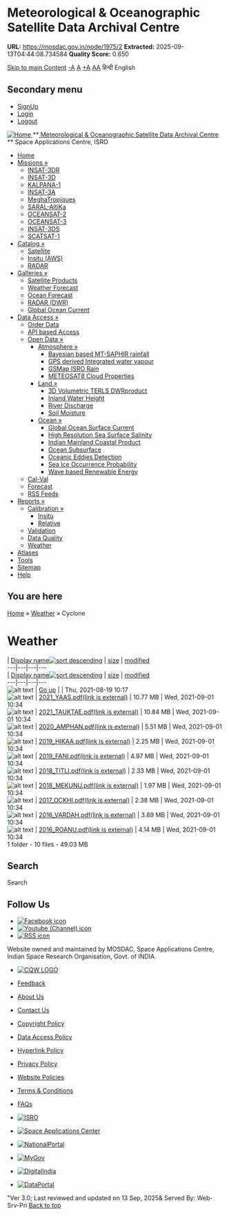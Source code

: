 # Meteorological & Oceanographic Satellite Data Archival Centre

**URL:** https://mosdac.gov.in/node/1975/2
**Extracted:** 2025-09-13T04:44:08.734584
**Quality Score:** 0.650

[Skip to main Content](https://mosdac.gov.in/node/1975/2#main-content "Skip to main Content")
[-A](javascript:;) [A](javascript:;) [+A](javascript:;)
[A](javascript:drupalHighContrast.enableStyles\(\))[A](javascript:drupalHighContrast.disableStyles\(\))
हिन्दी English
## Secondary menu
  * [SignUp](https://mosdac.gov.in/internal/registration)
  * [Login](https://mosdac.gov.in/internal/uops)
  * [Logout](https://mosdac.gov.in/internal/logout)

[ ![Home](https://mosdac.gov.in/sites/default/files/mosdac_small.png) ](https://mosdac.gov.in/ "Home")
**[ Meteorological & Oceanographic Satellite Data Archival Centre](https://mosdac.gov.in/ "Home") **
Space Applications Centre, ISRO 
  * [Home](https://mosdac.gov.in/)
  * [Missions »](https://mosdac.gov.in/node/1975/2)
    * [INSAT-3DR](https://mosdac.gov.in/insat-3dr)
    * [INSAT-3D](https://mosdac.gov.in/insat-3d)
    * [KALPANA-1](https://mosdac.gov.in/kalpana-1)
    * [INSAT-3A](https://mosdac.gov.in/insat-3a)
    * [MeghaTropiques](https://mosdac.gov.in/megha-tropiques)
    * [SARAL-AltiKa](https://mosdac.gov.in/saral-altika)
    * [OCEANSAT-2](https://mosdac.gov.in/oceansat-2)
    * [OCEANSAT-3](https://mosdac.gov.in/oceansat-3)
    * [INSAT-3DS](https://mosdac.gov.in/insat-3ds)
    * [SCATSAT-1](https://mosdac.gov.in/scatsat-1)
  * [Catalog »](https://mosdac.gov.in/node/1975/2)
    * [Satellite](https://mosdac.gov.in/internal/catalog-satellite)
    * [Insitu (AWS)](https://mosdac.gov.in/internal/catalog-insitu)
    * [RADAR](https://mosdac.gov.in/internal/catalog-radar)
  * [Galleries »](https://mosdac.gov.in/node/1975/2)
    * [Satellite Products](https://mosdac.gov.in/internal/gallery)
    * [Weather Forecast](https://mosdac.gov.in/internal/gallery/weather)
    * [Ocean Forecast](https://mosdac.gov.in/internal/gallery/ocean)
    * [RADAR (DWR)](https://mosdac.gov.in/internal/gallery/dwr)
    * [Global Ocean Current](https://mosdac.gov.in/internal/gallery/current)
  * [Data Access »](https://mosdac.gov.in/node/1975/2)
    * [Order Data](https://mosdac.gov.in/internal/uops)
    * [API based Access](https://mosdac.gov.in/downloadapi-manual)
    * [Open Data »](https://mosdac.gov.in/node/1975/2)
      * [Atmosphere »](https://mosdac.gov.in/node/1975/2)
        * [Bayesian based MT-SAPHIR rainfall](https://mosdac.gov.in/bayesian-based-mt-saphir-rainfall)
        * [GPS derived Integrated water vapour](https://mosdac.gov.in/gps-derived-integrated-water-vapour)
        * [GSMap ISRO Rain](https://mosdac.gov.in/gsmap-isro-rain)
        * [METEOSAT8 Cloud Properties](https://mosdac.gov.in/meteosat8-cloud-properties)
      * [Land »](https://mosdac.gov.in/node/1975/2)
        * [3D Volumetric TERLS DWRproduct](https://mosdac.gov.in/3d-volumetric-terls-dwrproduct)
        * [Inland Water Height](https://mosdac.gov.in/inland-water-height)
        * [River Discharge](https://mosdac.gov.in/river-discharge)
        * [Soil Moisture](https://mosdac.gov.in/soil-moisture-0)
      * [Ocean »](https://mosdac.gov.in/node/1975/2)
        * [Global Ocean Surface Current](https://mosdac.gov.in/global-ocean-surface-current)
        * [High Resolution Sea Surface Salinity](https://mosdac.gov.in/high-resolution-sea-surface-salinity)
        * [Indian Mainland Coastal Product](https://mosdac.gov.in/indian-mainland-coastal-product)
        * [Ocean Subsurface](https://mosdac.gov.in/ocean-subsurface)
        * [Oceanic Eddies Detection](https://mosdac.gov.in/oceanic-eddies-detection)
        * [Sea Ice Occurrence Probability](https://mosdac.gov.in/sea-ice-occurrence-probability)
        * [Wave based Renewable Energy](https://mosdac.gov.in/wave-based-renewable-energy)
    * [Cal-Val](https://mosdac.gov.in/internal/calval-data)
    * [Forecast](https://mosdac.gov.in/internal/forecast-menu)
    * [RSS Feeds](https://mosdac.gov.in/rss-feed "ISROCast")
  * [Reports »](https://mosdac.gov.in/node/1975/2)
    * [Calibration »](https://mosdac.gov.in/node/1975/2)
      * [Insitu](https://mosdac.gov.in/insitu)
      * [Relative](https://mosdac.gov.in/calibration-reports)
    * [Validation](https://mosdac.gov.in/validation-reports)
    * [Data Quality](https://mosdac.gov.in/data-quality)
    * [Weather](https://mosdac.gov.in/weather-reports)
  * [Atlases](https://mosdac.gov.in/atlases)
  * [Tools](https://mosdac.gov.in/tools)
  * [Sitemap](https://mosdac.gov.in/sitemap)
  * [Help](https://mosdac.gov.in/help)


## You are here
[Home](https://mosdac.gov.in/) » [Weather](https://mosdac.gov.in/node/1975/1) » Cyclone
# Weather
| [Display name![sort descending](https://mosdac.gov.in/misc/arrow-desc.png)](https://mosdac.gov.in/node/1975/2?sort=desc&order=Display%20name "sort by Display name") | [size](https://mosdac.gov.in/node/1975/2?sort=asc&order=size "sort by size") | [modified](https://mosdac.gov.in/node/1975/2?sort=asc&order=modified "sort by modified")  
---|---|---|---  
| [Display name![sort descending](https://mosdac.gov.in/misc/arrow-desc.png)](https://mosdac.gov.in/node/1975/2?sort=desc&order=Display%20name "sort by Display name") | [size](https://mosdac.gov.in/node/1975/2?sort=asc&order=size "sort by size") | [modified](https://mosdac.gov.in/node/1975/2?sort=asc&order=modified "sort by modified")  
---|---|---|---  
![alt text](https://mosdac.gov.in/sites/all/modules/filebrowser/icons/folder-parent.png) | [Go up](https://mosdac.gov.in/weather-reports) |  | Thu, 2021-08-19 10:17  
![alt text](https://mosdac.gov.in/sites/all/modules/filebrowser/icons/application-pdf.png) | [2021_YAAS.pdf(link is external)](https://mosdac.gov.in/filebrowser/download/182) | 10.77 MB | Wed, 2021-09-01 10:34  
![alt text](https://mosdac.gov.in/sites/all/modules/filebrowser/icons/application-pdf.png) | [2021_TAUKTAE.pdf(link is external)](https://mosdac.gov.in/filebrowser/download/181) | 10.84 MB | Wed, 2021-09-01 10:34  
![alt text](https://mosdac.gov.in/sites/all/modules/filebrowser/icons/application-pdf.png) | [2020_AMPHAN.pdf(link is external)](https://mosdac.gov.in/filebrowser/download/180) | 5.51 MB | Wed, 2021-09-01 10:34  
![alt text](https://mosdac.gov.in/sites/all/modules/filebrowser/icons/application-pdf.png) | [2019_HIKAA.pdf(link is external)](https://mosdac.gov.in/filebrowser/download/179) | 2.25 MB | Wed, 2021-09-01 10:34  
![alt text](https://mosdac.gov.in/sites/all/modules/filebrowser/icons/application-pdf.png) | [2019_FANI.pdf(link is external)](https://mosdac.gov.in/filebrowser/download/178) | 4.97 MB | Wed, 2021-09-01 10:34  
![alt text](https://mosdac.gov.in/sites/all/modules/filebrowser/icons/application-pdf.png) | [2018_TITLI.pdf(link is external)](https://mosdac.gov.in/filebrowser/download/177) | 2.33 MB | Wed, 2021-09-01 10:34  
![alt text](https://mosdac.gov.in/sites/all/modules/filebrowser/icons/application-pdf.png) | [2018_MEKUNU.pdf(link is external)](https://mosdac.gov.in/filebrowser/download/176) | 1.97 MB | Wed, 2021-09-01 10:34  
![alt text](https://mosdac.gov.in/sites/all/modules/filebrowser/icons/application-pdf.png) | [2017_OCKHI.pdf(link is external)](https://mosdac.gov.in/filebrowser/download/175) | 2.38 MB | Wed, 2021-09-01 10:34  
![alt text](https://mosdac.gov.in/sites/all/modules/filebrowser/icons/application-pdf.png) | [2016_VARDAH.pdf(link is external)](https://mosdac.gov.in/filebrowser/download/174) | 3.89 MB | Wed, 2021-09-01 10:34  
![alt text](https://mosdac.gov.in/sites/all/modules/filebrowser/icons/application-pdf.png) | [2016_ROANU.pdf(link is external)](https://mosdac.gov.in/filebrowser/download/173) | 4.14 MB | Wed, 2021-09-01 10:34  
1 folder - 10 files - 49.03 MB
## Search
Search 
## Follow Us
  * [![Facebook icon](https://mosdac.gov.in/sites/all/modules/social_media_links/libraries/elegantthemes/PNG/facebook.png)](https://www.facebook.com/mosdac.sac.isro "Facebook")
  * [![Youtube \(Channel\) icon](https://mosdac.gov.in/sites/all/modules/social_media_links/libraries/elegantthemes/PNG/youtube.png)](http://www.youtube.com/channel/UCDVkai9WIgY2ZgrlF_08Yeg "Youtube \(Channel\)")
  * [![RSS icon](https://mosdac.gov.in/sites/all/modules/social_media_links/libraries/elegantthemes/PNG/rss.png)](https://mosdac.gov.in/rss.xml "RSS")


Website owned and maintained by MOSDAC, Space Applications Centre, Indian Space Research Organisation, Govt. of INDIA.
  * [![CQW LOGO](https://mosdac.gov.in/docs/cqw_logo.gif)](https://mosdac.gov.in/docs/STQC.pdf "Quality Certificate")


  * [Feedback](https://mosdac.gov.in/mosdac-feedback)
  * [About Us](https://mosdac.gov.in/about-us)
  * [Contact Us](https://mosdac.gov.in/contact-us)
  * [Copyright Policy](https://mosdac.gov.in/copyright-policy)
  * [Data Access Policy](https://mosdac.gov.in/data-access-policy)
  * [Hyperlink Policy](https://mosdac.gov.in/hyperlink-policy)
  * [Privacy Policy](https://mosdac.gov.in/privacy-policy)
  * [Website Policies](https://mosdac.gov.in/website-policies)
  * [Terms & Conditions](https://mosdac.gov.in/terms-conditions)
  * [FAQs](https://mosdac.gov.in/faq-page)


  * [![ISRO](https://mosdac.gov.in/sites/default/files/styles/thumbnail/public/logo-transparent.png?itok=IUS20l-w)](http://www.isro.gov.in)
  * [![Space Applications Center](https://mosdac.gov.in/sites/default/files/styles/thumbnail/public/saclogo.png?itok=_Jv4AuIn)](http://www.sac.gov.in)
  * [![NationalPortal](https://mosdac.gov.in/sites/default/files/styles/thumbnail/public/india-gov_0.png?itok=yssAPH3m)](http://www.india.gov.in)
  * [![MyGov](https://mosdac.gov.in/sites/default/files/styles/thumbnail/public/mygov_0.png?itok=Po-dzdT3)](http://mygov.in/)
  * [![DigitalIndia](https://mosdac.gov.in/sites/default/files/styles/thumbnail/public/digital-india_0.png?itok=ntlP7atE)](http://www.digitalindia.gov.in/)
  * [![DataPortal](https://mosdac.gov.in/sites/default/files/styles/thumbnail/public/data-gov.png?itok=qYA78FgB)](http://data.gov.in)


"Ver 3.0; Last reviewed and updated on 13 Sep, 2025& Served By: Web-Srv-Pri
[](https://mosdac.gov.in/node/1975/2 "Previous")[](https://mosdac.gov.in/node/1975/2 "Next")
[](https://mosdac.gov.in/node/1975/2)
[](https://mosdac.gov.in/node/1975/2 "Previous")[](https://mosdac.gov.in/node/1975/2 "Next")
[](https://mosdac.gov.in/node/1975/2 "Close")[](https://mosdac.gov.in/node/1975/2)[](https://mosdac.gov.in/node/1975/2)[](https://mosdac.gov.in/node/1975/2 "Pause Slideshow")[](https://mosdac.gov.in/node/1975/2 "Play Slideshow")
[Back to top](https://mosdac.gov.in/node/1975/2#top)
